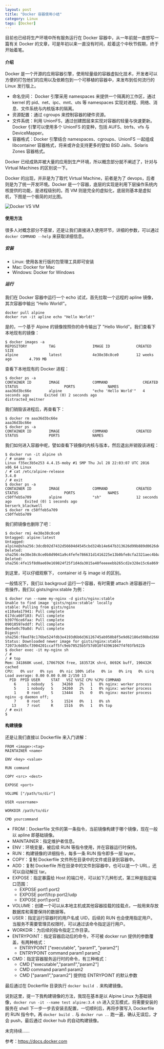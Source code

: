 ```yaml
---
layout: post
title: "Docker 容器使用小结"
category: Linux
tags: [Docker]
---
```


目前也已经将生产环境中所有服务运行在 Docker 容器中，从一年前就一直想写一篇有关 Docker 的文章，可是年初以来一直没有时间，趁着这个中秋节假期，终于开始着笔。

#### 介绍

Docker 是一个开源的应用容器引擎，使用轻量级的容器虚拟化技术，开发者可以方便的打包他们的应用以及依赖包到一个可移植的容器中，来发布到任何流行的 Linux 发行版上。

- 命名空间： Docker 引擎采用 namespaces 来提供一个隔离的工作区，通过 kernel 的 pid、net、ipc、mnt、uts 等 namespaces 实现对进程、网络、消息、文件系统与内核版本的隔离。
- 资源配置：通过 cgroups 来控制容器的硬件资源。
- 文件系统：利用 UnionFS，通过创建图层来实现对容器的轻量与快速更新。Docker 引擎可以使用多个 UnionFS 的变种，包括 AUFS、btrfs、vfs 与 DeviceMapper。
- 容器格式：Docker 引擎结合 namespaces、cgroups、UnionFS 一起组成 libcontainer 容器格式，将来或许会支持更多的譬如 BSD Jails、Solaris Zones 容器格式。

Docker 已经成熟并被大量的应用到生产环境，所以概念部分就不阐述了，针对与 Virtual Machines 的区别说一下。

<!-- more -->

Docker 的出现，并非是为了取代 Virtual Machine，前者是为了 devops，后者则是为了统一开发环境。Docker 是一个容器，底层的实现是利用下层操作系统内核提供的功能，是进程级别的。而 VM 则是完全的虚拟化，底层则基本是虚拟机，下图是一个极简的对比图。

![Docker VS VM](https://cdn.09hd.com/images/2010/09/docker-vs-vm.png)

#### 使用方法

很多人对概念部分不感冒，还是让我们直接进入使用环节，详细的参数，可以通过 `docker COMMAND --help` 来获取详细信息。

##### 安装

- Linux: 使用各发行版的包管理工具即可安装
- Mac: Docker for Mac
- Windows: Docker for Windows

##### 运行

我们在 Docker 容器中运行一个 echo 试试，首先拉取一个远程的 apline 镜像，其次容器中输出 "Hello World!"。

    docker pull alpine
    docker run -it apline echo "Hello World!"

是的，一个基于 Alpine 的镜像按照你的命令输出了 "Hello World"。我们查看下本地现有的镜像：

    $ docker images -a
    REPOSITORY          TAG                 IMAGE ID            CREATED             SIZE
    alpine              latest              4e38e38c8ce0        12 weeks ago        4.799 MB

查看下本地现有的 Docker 进程：

    $ docker ps -a
    CONTAINER ID        IMAGE               COMMAND                CREATED             STATUS                     PORTS               NAMES
    aaa36d3bc66e        alpine              "echo 'Hello World'"   4 seconds ago       Exited (0) 2 seconds ago                       distracted_meitner

我们销毁该进程后，再查看下：

    $ docker rm aaa36d3bc66e
    aaa36d3bc66e
    $ docker ps -a
    CONTAINER ID        IMAGE               COMMAND             CREATED             STATUS              PORTS               NAMES

我们如何进入容器中呢，譬如查看下镜像的内核与版本，然后退出并销毁该进程：

    $ docker run -it alpine sh
    / # uname -a
    Linux f35ec3b5e253 4.4.15-moby #1 SMP Thu Jul 28 22:03:07 UTC 2016 x86_64 Linux
    / # cat /etc/alpine-release 
    3.4.0
    / # exit
    $ docker ps -a
    CONTAINER ID        IMAGE               COMMAND             CREATED             STATUS                     PORTS               NAMES
    c50ffeb5a709        alpine              "sh"                12 seconds ago      Exited (0) 1 seconds ago                       berserk_blackwell
    $ docker rm c50ffeb5a709
    c50ffeb5a709

我们把镜像也删除了吧：

    $ docker rmi 4e38e38c8ce0
    Untagged: alpine:latest
    Untagged: alpine@sha256:3dcdb92d7432d56604d4545cbd324b14e647b313626d99b889d0626de158f73a
    Deleted: sha256:4e38e38c8ce0b8d9041a9c4fefe786631d1416225e13b0bfe8cfa2321aec4bba
    Deleted: sha256:4fe15f8d0ae69e169824f25f1d4da3015a48feeeeebb265cd2e328e15c6a869f

到这里，可以仔细观察下， container id 与 image id 的区别。

一般情况下，我们以 backgroud 运行一个容器，有时需要 attach 进容器进行一些操作，我们以 gists/nginx:stable 为例：

    $ docker run --name my-nginx -d gists/nginx:stable
    Unable to find image 'gists/nginx:stable' locally
    stable: Pulling from gists/nginx
    e110a4a17941: Pull complete 
    617dca60f103: Pull complete 
    b397f6ce6faa: Pull complete 
    09010597eddf: Pull complete 
    8ee5e0c70a8d: Pull complete 
    Digest: sha256:f8ed78c176be524fdb3e4193d6b6d36126745ab950b8f5e9d62186e598bd2660
    Status: Downloaded newer image for gists/nginx:stable
    72073c6d85cf3904201ccaff5fc9eb70525b5f57d010f43961047f4f03fb922b
    $ docker exec -it my-nginx sh
    / #
    / # top
    Mem: 341868K used, 1706792K free, 183572K shrd, 8692K buff, 190432K cached
    CPU:   0% usr   0% sys   0% nic 100% idle   0% io   0% irq   0% sirq
    Load average: 0.00 0.00 0.00 2/150 13
      PID  PPID USER     STAT   VSZ %VSZ CPU %CPU COMMAND
        6     1 nobody   S    34260   2%   1   0% nginx: worker process
        5     1 nobody   S    34260   2%   1   0% nginx: worker process
        1     0 root     S    13444   1%   0   0% nginx: master process nginx -g daemon off;
        7     0 root     S     1524   0%   1   0% sh
       13     7 root     R     1516   0%   1   0% top
    / # exit
    $

#### 构建镜像

还是让我们直接以 Dockerfile 来入门讲解：

    FROM <image>:<tag>
    MAINTAINER <name>

    ENV <key> <value>

    RUN command

    COPY <src> <dest>

    EXPOSE <port>

    VOLUME ["/path/to/dir"]

    USER <username>

    WORKDIR /path/to/dir

    CMD yourcommand

- FROM：Dockerfile 文件的第一条指令，当前镜像构建于哪个镜像，现在一般以 apline 即基础镜像。
- MAINTAINER：指定维护者信息。
- ENV：环境变量，被后续 RUN 等指令使用，并在容器运行时保持。
- RUN：构建镜像的详细指令，每多一条 RUN 指令即多一层 layer。
- COPY：复制 Dockerfile 文件所在目录中的文件或目录到容器中。
- ADD：复制 Dockerfile 所在目录中的文件到容器中，也可以是一个 URL，还可以自动解压 tar。
- EXPOSE：指定暴露给 Host 的端口号，可以如下几种形式，第三种是指定端口范围：
    - EXPOSE port1 port2
    - EXPOSE port1/tcp port2/udp
    - EXPOSE port1:port2
- VOLUME：创建一个可以从本地主机或其他容器挂载的挂载点，一般用来存放数据库和需要保持的数据等。
- USER：指定运行容器时的用户名或 UID，后续的 RUN 也会使用指定用户。当服务不需要管理员权限时，可以通过该命令指定运行用户。
- WORKDIR：为后续的指令指定工作目录。
- ENTRYPOINT：指定容器启动后的命令，不可被 docker run 提供的参数覆盖，有两种格式：
    - ENTRYPOINT ["executable", "param1", "param2"]
    - ENTRYPOINT command param1 param2
- CMD：指定容器服务运行时的命令，有三种格式：
    - CMD ["executable","param1","param2"]
    - CMD command param1 param2
    - CMD ["param1","param2"] 提供给 ENTRYPOINT 的默认参数

最后通过在 Dockerfile 目录执行 `docker build .` 来构建镜像。

说到这里，提一下我构建镜像的方法，我现在基本是以 Alpine Linux 为基础镜像，`docker run -it --name test alpine:3.4 sh` 进入交互模式，将需要安装的服务在 shell 下一步一步去安装去配置，一切顺利后，再将步骤写入 Dockerfile 的 RUN 指令中。再 `docker build .` 与 `docker run ..` 跑一遍，确认无误后，才会 push，最后通过 docker hub 的自动构建镜像。

未完待续......

参考：<https://docs.docker.com>
